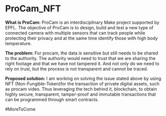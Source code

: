 # ProCam_NFT

**What is ProCam:**
ProCam is an interdisciplinary Make project supported by EPFL. The objective of ProCam is to design, build and test a 
new type of connected camera with multiple sensors that can track people while protecting their privacy and at the 
same time identify those with high body temperature.

**The problem:**
For procam, the data is sensitive but still needs to be shared to the authority.  The authority would need to trust that we are sharing the 
right footage and that we have not tampered it. And not only do we need to rely on trust, but the process is not transparent and cannot be traced.

**Proposed solution:**
I am working on solving the issue stated above by using NFT (Non-Fungible-Token)for the transaction of private digital assets, such as procam video. 
Thus leveraging the tech behind it, blockchain, to obtain highly secure, transparent, tamper-proof and immutable transactions that can be programmed through smart contracts.

#MoreToCome
